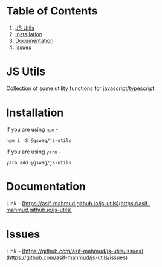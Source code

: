 
# Table of Contents

1.  [JS Utils](#orgb497a09)
2.  [Installation](#orga7e3739)
3.  [Documentation](#org7bad65a)
4.  [Issues](#orge66103a)



<a id="orgb497a09"></a>

# JS Utils

Collection of some utility functions for javascript/typescript.


<a id="orga7e3739"></a>

# Installation

If you are using `npm` - 

    npm i -S @gswag/js-utils

If you are using `yarn` -

    yarn add @gswag/js-utils


<a id="org7bad65a"></a>

# Documentation

Link - [https://asif-mahmud.github.io/js-utils](https://asif-mahmud.github.io/js-utils)


<a id="orge66103a"></a>

# Issues

Link - [https://github.com/asif-mahmud/js-utils/issues](https://github.com/asif-mahmud/js-utils/issues)

